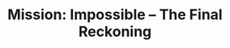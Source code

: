---
title: "Mission: Impossible – The Final Reckoning"
year: 2025
rating: 1
stars: "★"
liked: false
rewatched: false
permalink: "mission-impossible-the-final-reckoning"
watched_on: 2025-08-23
---